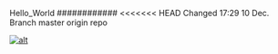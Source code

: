 Hello_World
############
<<<<<<< HEAD
Changed 17:29 10 Dec.
Branch master origin repo

[![alt](https://codenvy.com/factory/resources/factory-white.png)](https://codenvy.com/ide-resources/share/project/artaleks9/testRepo-1)



